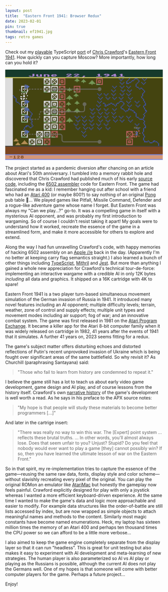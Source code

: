 ```yaml
---
layout: post
title:  "Eastern Front 1941: Browser Redux"
date: 2023-02-01
pin: true
thumbnail: ef1941.jpg
tags: retro games
---
```


Check out my [playable][game] TypeScript [port][port]
of [Chris Crawford][ccwiki]'s [Eastern Front 1941][efwiki].
How quickly can you capture Moscow?
More importantly, how long can you hold it?

[game]: https://patricksurry.github.io/eastern-front-1941/
[port]: https://github.com/patricksurry/eastern-front-1941
[ccwiki]: https://en.wikipedia.org/wiki/Chris_Crawford_(game_designer)
[efwiki]: https://en.wikipedia.org/wiki/Eastern_Front_(1941)

[![Eastern Front 1941](/assets/img/ef1941.png)][game]

The project started as a pandemic diversion
after chancing on an article about Atari's 50th anniversary.
I tumbled into a memory rabbit hole
and discovered that Chris Crawford had published much of his early [source code][ccsrc],
including the [6502 assembler][6502] code for Eastern Front.
The game had fascinated me as a kid: I remember hanging out after school
with a friend who had an [Atari 400][atari400] (or maybe 800?)
to say nothing of an original [Pong][pong] pub table :exploding_head:...
We played games like Pitfall, Missile Command, Defender and a rogue-like adventure game whose name I forget.
But Eastern Front was always my "Can we play...?" go-to.
It was a compelling game in itself with a mysterious AI opponent,
and was probably my first introduction to wargaming.
So of course I couldn't resist taking it apart!
My goals were to understand how it worked,
recreate the essence of the game in a streamlined form,
and make it more accessible for others to explore and extend.

[ccsrc]: http://www.erasmatazz.com/library/source-code/index.html
[6502]: https://en.wikibooks.org/wiki/6502_Assembly
[pong]: https://en.wikipedia.org/wiki/Pong
[atari400]: https://en.wikipedia.org/wiki/Atari_8-bit_family

Along the way I had fun unravelling Crawford's code,
with happy memories of hacking 6502 assembly on an [Apple //e][apple2e]
back in the day.
(Apparently I'm no better at keeping carry flag semantics straight.)
I also learned a bunch of other things including
[TypeScript][typescript], [Mithril][mithril] and [Jest][jest].
But more than anything I gained a whole new appreciation
for Crawford's technical tour-de-force:
implementing an interactive wargame with a credible AI in only 12K bytes
*including* all data and graphics.
It shipped on a 16K cartridge with 4K to spare!

[apple2e]: https://en.wikipedia.org/wiki/Apple_IIe
[typescript]: https://www.typescriptlang.org/
[mithril]: https://mithril.js.org/
[jest]: https://jestjs.io/

Eastern Front 1941 is a two player turn-based simultaneous movement simulation
of the German invasion of Russia in 1941.
It introduced many novel features including an AI opponent;
multiple difficulty levels;
terrain, weather, zone of control and supply effects;
multiple unit types and movement modes including air support;
fog of war; and an innovative combat system.
The game was first released in 1981 on the [Atari Program Exchange][apx].
It became a killer app for the Atari 8-bit computer family
when it was widely released on cartridge in 1982, 41 years
after the events of 1941 that it simulates.
A further 41 years on, 2023 seems fitting for a redux.

[apx]: https://en.wikipedia.org/wiki/Atari_Program_Exchange

The game's subject matter offers disturbing echoes and distorted reflections of Putin's recent unprovoked invasion of Ukraine which is being fought over significant areas of the same battlefield.  So why revisit it? As Churchill (paraphrasing Santayana) said:

> "Those who fail to learn from history are condemned to repeat it."

I believe the game still has a lot to teach us about early video game development,
game design and AI play, and of course lessons from the history itself.
Crawford's own [narrative history][narrative]
of the game's development is well worth a read.
As he says in his preface to the APX source notes:

[narrative]: https://github.com/patricksurry/eastern-front-1941/doc/howitworks.md#narrative-history

> "My hope is that people will study these materials to become better programmers [...]"

And later in the cartrige insert:

> "There was really no way to win this war.  The \[Expert\] point system ... reflects these brutal truths. ... In other words, you'll almost always lose.  Does that seem unfair to you?  Unjust?  Stupid?  Do you feel that nobody would ever want to play a game \[they\] cannot possibly win?  If so, then you have learned the ultimate lesson of war on the Eastern Front."

So in that spirit, my re-implementation tries to capture the essence of the
game&mdash;reusing the same raw data, fonts, display style and color scheme&mdash;without
slavishly recreating every pixel of the original.
You can play the original ROMon an emulator like [AtariMac][atarimac]
but honestly the gameplay now feels painful.
Crawford explicitly designed for play with only a joystick
whereas I wanted a more efficient keyboard-driven experience.
At the same time I wanted to make the game's data and logic
more approachable and easier to modify.
For example data structures like the order-of-battle are still lists
accessed by index, but are now wrapped as simple objects
to attach meaningful names and methods to the content.
Similarly most magic constants have become named enumerations.
Heck, my laptop has sixteen million times the memory of an Atari 400
and perhaps ten thousand times the CPU power
so we can afford to be a little more verbose...

[atarimac]: https://www.atarimac.com/atari800macx.php

I also aimed to keep the game engine completely separate from the display layer
so that it can run "headless".
This is great for unit testing but also makes it
easy to experiment with AI development and meta-learning of new strategies.
The human player is also parameterized
so AI vs AI play or playing as the Russians is possible,
although the current AI does not play the Germans well.
One of my hopes is that someone will come with better computer players
for the game.  Perhaps a future project...

Enjoy!
